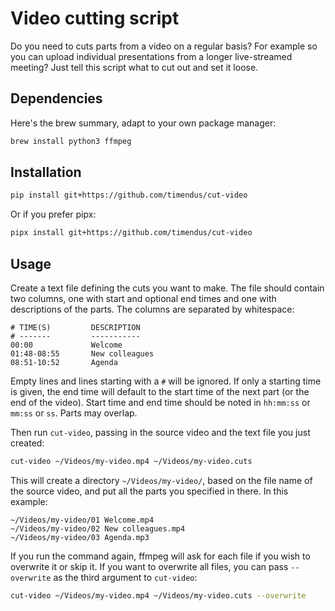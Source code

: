 # Video cutting script

Do you need to cuts parts from a video on a regular basis? For example so you
can upload individual presentations from a longer live-streamed meeting? Just
tell this script what to cut out and set it loose.

## Dependencies

Here's the brew summary, adapt to your own package manager:

```bash
brew install python3 ffmpeg
```

## Installation

```bash
pip install git+https://github.com/timendus/cut-video
```

Or if you prefer pipx:

```bash
pipx install git+https://github.com/timendus/cut-video
```

## Usage

Create a text file defining the cuts you want to make. The file should contain
two columns, one with start and optional end times and one with descriptions of
the parts. The columns are separated by whitespace:

```
# TIME(S)         DESCRIPTION
# -------         -----------
00:00             Welcome
01:48-08:55       New colleagues
08:51-10:52       Agenda
```

Empty lines and lines starting with a `#` will be ignored. If only a starting
time is given, the end time will default to the start time of the next part (or
the end of the video). Start time and end time should be noted in `hh:mm:ss` or
`mm:ss` or `ss`. Parts may overlap.

Then run `cut-video`, passing in the source video and the text file you just
created:

```bash
cut-video ~/Videos/my-video.mp4 ~/Videos/my-video.cuts
```

This will create a directory `~/Videos/my-video/`, based on the file name of the
source video, and put all the parts you specified in there. In this example:

```
~/Videos/my-video/01 Welcome.mp4
~/Videos/my-video/02 New colleagues.mp4
~/Videos/my-video/03 Agenda.mp3
```

If you run the command again, ffmpeg will ask for each file if you wish to
overwrite it or skip it. If you want to overwrite all files, you can pass
`--overwrite` as the third argument to `cut-video`:

```bash
cut-video ~/Videos/my-video.mp4 ~/Videos/my-video.cuts --overwrite
```
